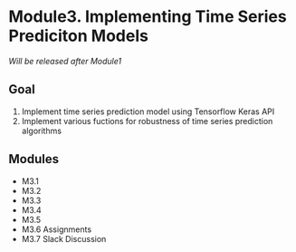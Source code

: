 # Module3. Implementing Time Series Prediciton Models

*Will be released after Module1*

## Goal
1. Implement time series prediction model using Tensorflow Keras API 
2. Implement various fuctions for robustness of time series prediction algorithms
## Modules
- M3.1
- M3.2
- M3.3
- M3.4
- M3.5
- M3.6 Assignments
- M3.7 Slack Discussion
